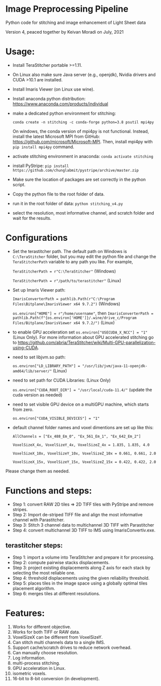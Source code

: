 # Image Preprocessing Pipeline
Python code for stitching and image enhancement of Light Sheet data

Version 4, peaced together by Keivan Moradi on July, 2021

# Usage:
* Install TeraStitcher portable >=1.11.
* On Linux also make sure Java server (e.g., openjdk), Nvidia drivers and CUDA >10.1 are installed.
* Install Imaris Viewer (on Linux use wine).
* Install anaconda python distribution: https://www.anaconda.com/products/individual
* make a dedicated python environment for stitching:

   `conda create -n stitching -c conda-forge python=3.8 psutil mpi4py`
   
   On windows, the conda version of mpi4py is not functional. Instead, install the latest Microsoft MPI from GitHub: https://github.com/microsoft/Microsoft-MPI. Then, install mpi4py with `pip install mpi4py` command.
* activate stitching environment in anaconda: `conda activate stitching`
* install PyStripe: `pip install https://github.com/chunglabmit/pystripe/archive/master.zip`
* Make sure the location of packages are set correctly in the python script.
* Copy the python file to the root folder of data.
* run it in the root folder of data: `python stitching_v4.py`
* select the resolution, most informative channel, and scratch folder and  wait for the results.


# Configurations

* Set the terastitcher path. The default path on Windows is `C:\TeraStitcher` folder, but you may edit the python file and change the `TeraStitcherPath` variable to any path you like. For example,

   `TeraStitcherPath = r"C:\TeraStitcher"` (Windows)

   `TeraStitcherPath = r"/path/to/terastitcher"` (Linux)

* Set up Imaris Viewer path:

   `ImarisConverterPath = pathlib.Path(r"C:\Program Files\Bitplane\ImarisViewer x64 9.7.2")` (Windows)

   `os.environ["HOME"] = r"/home/username"`, then `ImarisConverterPath = pathlib.Path(f"{os.environ['HOME']}/.wine/drive_c/Program Files/Bitplane/ImarisViewer x64 9.7.2/")` (Linux)

* to enable GPU acceleration set `os.environ["USECUDA_X_NCC"] = "1"` (Linux Only). For more information about GPU accelerated stitching go to https://github.com/abria/TeraStitcher/wiki/Multi-GPU-parallelization-using-CUDA.
* need to set libjvm.so path:

   `os.environ["LD_LIBRARY_PATH"] = "/usr/lib/jvm/java-11-openjdk-amd64/lib/server/"` (Linux)

* need to set path for CUDA Libraries: (Linux Only)

   `os.environ["CUDA_ROOT_DIR"] = "/usr/local/cuda-11.4/"` (update the cuda version as needed)

* need to set visible GPU device on a multiGPU machine, which starts from zero.

   `os.environ["CUDA_VISIBLE_DEVICES"] = "1"`

* default channel folder names and voxel dimentions are set up like this:

   `AllChannels = ["Ex_488_Em_0", "Ex_561_Em_1", "Ex_642_Em_2"]`

   `VoxelSizeX_4x, VoxelSizeY_4x, VoxelSizeZ_4x = 1.835, 1.835, 4.0`

   `VoxelSizeX_10x, VoxelSizeY_10x, VoxelSizeZ_10x = 0.661, 0.661, 2.0`

   `VoxelSizeX_15x, VoxelSizeY_15x, VoxelSizeZ_15x = 0.422, 0.422, 2.0`

 Please change them as needed.


# Functions and steps:
* Step 1: convert RAW 2D tiles => 2D TIFF tiles with PyStripe and remove stripes.
* Step 2: Import de-striped TIFF file and align the most informative channel with Parastitcher.
* Step 3: Stitch 3 channel data to multichannel 3D TIFF with Parastitcher
* Step 4: convert multichannel 3D TIFF to IMS using ImarisConvertiv.exe.

## terastitcher steps:
* Step 1: import a volume into TeraStitcher and prepare it for processing.
* Step 2: compute pairwise stacks displacements.
* Step 3: project existing displacements along Z axis for each stack by selecting the most reliable one.
* Step 4: threshold displacements using the given reliability threshold.
* Step 5: places tiles in the image space using a globally optimal tiles placement algorithm.
* Step 6: merges tiles at different resolutions.

# Features:
1. Works for different objective.
2. Works for both TIFF or RAW data.
3. VoxelSizeX can be different from VoxelSizeY.
4. Can stitch multi channels data to a single IMS.
5. Support cache/scratch drives to reduce network overhead.
6. Can manually choose resolution.
7. Log information.
8. multi-process stitching.
9. GPU acceleration in Linux.
10. isometric voxels.
11. 16-bit to 8-bit conversion (in development).

